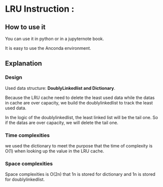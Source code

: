 
# LRU Instruction :

## How to use it 

You can use it in python or in a jupyternote book.

It is easy to use the Anconda environment.


## Explanation

### Design

Used data structure: **DoublyLinkedlist and Dictionary**.
    
Because the LRU cache need to delete the least used data while the datas in cache are over capacity, we build the doublylinkedlist to track the least used data.

In the logic of the doublylinkedlist, the least linked list will be the tail one. So if the datas are over capacity, we will delete the tail one.

### Time complexities

we used the dictionary to meet the purpose that the time of complexity is O(1) when looking up the value in the LRU cache.

### Space complexities 

Space complexities is O(2n) that 1n is stored for dictionary and 1n is stored for doublylinkedlist.
